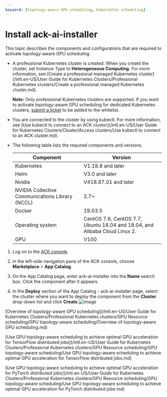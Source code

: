```yaml
---
keyword: [topology-aware GPU scheduling, Kubernetes scheduling]
---
```


# Install ack-ai-installer

This topic describes the components and configurations that are required to activate topology-aware GPU scheduling.

-   A professional Kubernetes cluster is created. When you create the cluster, set Instance Type to **Heterogeneous Computing**. For more information, see [Create a professional managed Kubernetes cluster](/intl.en-US/User Guide for Kubernetes Clusters/Professional Kubernetes clusters/Create a professional managed Kubernetes cluster.md).

    **Note:** Only professional Kubernetes clusters are supported. If you want to activate topology-aware GPU scheduling for dedicated Kubernetes clusters, [submit a ticket](https://icms.alibaba-inc.com/content/csk/d360da?l=1&m=7459&n=2252239) to be added to the whitelist.

-   You are connected to the cluster by using kubectl. For more information, see [Use kubectl to connect to an ACK cluster](/intl.en-US/User Guide for Kubernetes Clusters/Cluster/Access clusters/Use kubectl to connect to an ACK cluster.md).
-   The following table lists the required components and versions.

    |Component|Version|
    |---------|-------|
    |Kubernetes|V1.18.8 and later|
    |Helm|V3.0 and later|
    |Nvidia|V418.87.01 and later|
    |NVIDIA Collective Communications Library \(NCCL\)|2.7+|
    |Docker|19.03.5|
    |Operating system|CentOS 7.6, CentOS 7.7, Ubuntu 16.04 and 18.04, and Alibaba Cloud Linux 2.|
    |GPU|V100|


1.  Log on to the [ACK console](https://cs.console.aliyun.com).

2.  In the left-side navigation pane of the ACK console, choose **Marketplace** \> **App Catalog**.

3.  On the App Catalog page, enter ack-ai-installer into the **Name** search box. Click the component after it appears.

4.  In the **Deploy** section of the App Catalog - ack-ai-installer page, select the cluster where you want to deploy the component from the **Cluster** drop-down list and click **Create**.![image](https://static-aliyun-doc.oss-accelerate.aliyuncs.com/assets/img/en-US/9217528061/p183749.png)


[Overview of topology-aware GPU scheduling](/intl.en-US/User Guide for Kubernetes Clusters/Professional Kubernetes clusters/GPU Resource scheduling/GPU topology-aware scheduling/Overview of topology-aware GPU scheduling.md)

[Use GPU topology-aware scheduling to achieve optimal GPU acceleration for TensorFlow distributed jobs](/intl.en-US/User Guide for Kubernetes Clusters/Professional Kubernetes clusters/GPU Resource scheduling/GPU topology-aware scheduling/Use GPU topology-aware scheduling to achieve optimal GPU acceleration for TensorFlow distributed jobs.md)

[Use GPU topology-aware scheduling to achieve optimal GPU acceleration for PyTorch distributed jobs](/intl.en-US/User Guide for Kubernetes Clusters/Professional Kubernetes clusters/GPU Resource scheduling/GPU topology-aware scheduling/Use GPU topology-aware scheduling to achieve optimal GPU acceleration for PyTorch distributed jobs.md)


